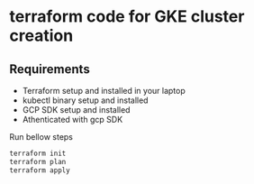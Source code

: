 # terraform code for GKE cluster creation
## Requirements
- Terraform setup and installed in your laptop
- kubectl binary setup and installed
- GCP SDK setup and installed
- Athenticated with gcp SDK

Run bellow steps
``` bash
terraform init 
terraform plan
terraform apply
```